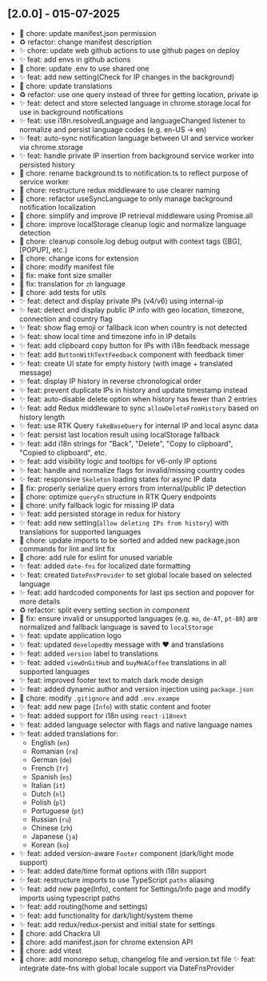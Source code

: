 ## [2.0.0] - 015-07-2025

- 🔧 chore: update manifest.json permission
- ♻️ refactor: change manifest description
- ✨ chore: update web github actions to use github pages on deploy
- ✨ feat: add envs in github actions
- 🔧 chore: update .env to use shared one
- ✨ feat: add new setting(Check for IP changes in the background)
- 🔧 chore: update translations
- ♻️ refactor: use one query instead of three for getting location, private ip
- ✨ feat: detect and store selected language in chrome.storage.local for use in background notifications
- ✨ feat: use i18n.resolvedLanguage and languageChanged listener to normalize and persist language codes (e.g. en-US → en)
- ✨ feat: auto-sync notification language between UI and service worker via chrome.storage
- ✨ feat: handle private IP insertion from background service worker into persisted history
- 🔧 chore: rename background.ts to notification.ts to reflect purpose of service worker
- 🔧 chore: restructure redux middleware to use clearer naming
- 🔧 chore: refactor useSyncLanguage to only manage background notification localization
- 🔧 chore: simplify and improve IP retrieval middleware using Promise.all
- 🔧 chore: improve localStorage cleanup logic and normalize language detection
- 🔧 chore: cleanup console.log debug output with context tags ([BG], [POPUP], etc.)
- 🔧 chore: change icons for extension
- 🔧 chore: modify manifest file
- 🐞 fix: make font size smaller
- 🐞 fix: translation for `zh` language
- 🔧 chore: add tests for utils
- ✨ feat: detect and display private IPs (v4/v6) using internal-ip
- ✨ feat: detect and display public IP info with geo location, timezone, connection and country flag
- ✨ feat: show flag emoji or fallback icon when country is not detected
- ✨ feat: show local time and timezone info in IP details
- ✨ feat: add clipboard copy button for IPs with i18n feedback message
- ✨ feat: add `ButtonWithTextFeedback` component with feedback timer
- ✨ feat: create UI state for empty history (with image + translated message)
- ✨ feat: display IP history in reverse chronological order
- ✨ feat: prevent duplicate IPs in history and update timestamp instead
- ✨ feat: auto-disable delete option when history has fewer than 2 entries
- ✨ feat: add Redux middleware to sync `allowDeleteFromHistory` based on history length
- ✨ feat: use RTK Query `fakeBaseQuery` for internal IP and local async data
- ✨ feat: persist last location result using localStorage fallback
- ✨ feat: add i18n strings for "Back", "Delete", "Copy to clipboard", "Copied to clipboard", etc.
- ✨ feat: add visibility logic and tooltips for v6-only IP options
- ✨ feat: handle and normalize flags for invalid/missing country codes
- ✨ feat: responsive `Skeleton` loading states for async IP data
- 🐞 fix: properly serialize query errors from internal/public IP detection
- 🔧 chore: optimize `queryFn` structure in RTK Query endpoints
- 🔧 chore: unify fallback logic for missing IP data
- ✨ feat: add persisted storage in redux for history
- ✨ feat: add new setting(`allow deleting IPs from history`) with translations for supported languages
- 🔧 chore: update imports to be sorted and added new package.json commands for lint and lint fix
- 🔧 chore: add rule for eslint for unused variable
- ✨ feat: added `date-fns` for localized date formatting
- ✨ feat: created `DateFnsProvider` to set global locale based on selected language
- ✨ feat: add hardcoded components for last ips section and popover for more details
- ♻️ refactor: split every setting section in component
- 🐞 fix: ensure invalid or unsupported languages (e.g. `mo`, `de-AT`, `pt-BR`) are normalized and fallback language is saved to `localStorage`
- ✨ feat: update application logo
- ✨ feat: updated `developedBy` message with ❤️ and translations
- ✨ feat: added `version` label to translations
- ✨ feat: added `viewOnGitHub` and `buyMeACoffee` translations in all supported languages
- ✨ feat: improved footer text to match dark mode design
- ✨ feat: added dynamic author and version injection using `package.json`
- 🔧 chore: modify `.gitignore` and add `.env.exampe`
- ✨ feat: add new page (`Info`) with static content and footer
- ✨ feat: added support for i18n using `react-i18next`
- ✨ feat: added language selector with flags and native language names
- ✨ feat: added translations for:
  - English (`en`)
  - Romanian (`ro`)
  - German (`de`)
  - French (`fr`)
  - Spanish (`es`)
  - Italian (`it`)
  - Dutch (`nl`)
  - Polish (`pl`)
  - Portuguese (`pt`)
  - Russian (`ru`)
  - Chinese (`zh`)
  - Japanese (`ja`)
  - Korean (`ko`)
- ✨ feat: added version-aware `Footer` component (dark/light mode support)
- ✨ feat: added date/time format options with i18n support
- ✨ feat: restructure imports to use TypeScript `paths` aliasing
- ✨ feat: add new page(Info), content for Settings/Info page and modify imports using typescript paths
- ✨ feat: add routing(home and settings)
- ✨ feat: add functionality for dark/light/system theme
- ✨ feat: add redux/redux-persist and initial state for settings
- 🔧 chore: add Chackra UI
- 🔧 chore: add manifest.json for chrome extension API
- 🔧 chore: add vitest
- 🔧 chore: add monorepo setup, changelog file and version.txt file
  ✨ feat: integrate date-fns with global locale support via DateFnsProvider
